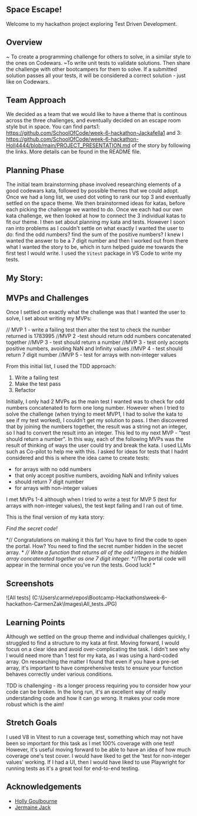 
## Space Escape! 

Welcome to my hackathon project exploring Test Driven Development.

## Overview

~ To create a programming challenge for others to solve, in a similar style to the ones on Codewars. 
~To write unit tests to validate solutions. Then share the challenge with other bootcampers for them to solve. If a submitted solution passes all your tests, it will be considered a correct solution - just like on Codewars. 

## Team Approach

We decided as a team that we would like to have a theme that is continous across the three challenges, and eventually decided on an escape room style but in space. You can find parts1:
https://github.com/SchoolOfCode/week-6-hackathon-Jackafella1
and 3:
https://github.com/SchoolOfCode/week-6-hackathon-Holl4444/blob/main/PROJECT_PRESENTATION.md of the story by following the links.
More details can be found in the README file.

## Planning Phase

The initial team brainstorming phase involved researching elements of a good codewars kata, followed by possible themes that we could adopt. Once we had a long list, we used dot voting to rank our top 3 and eventually settled on the space theme. We then brainstormed ideas for katas, before each picking the challenge we wanted to do. 
Once we each had our own kata challenge, we then looked at how to connect the 3 individual katas to fit our theme. I then set about planning my kata and tests. However I soon ran into problems as I couldn't settle on what exactly I wanted the user to do: find the odd numbers? find the sum of the positive numbers? I knew I wanted the answer to be a 7 digit number and then I worked out from there what I wanted the story to be, which in turn helped guide me towards the first test I would write. I used the `Vitest` package in VS Code to write my tests. 

## My Story:
## MVPs and Challenges

Once I settled on exactly what the challenge was that I wanted the user to solve, I set about writing my MVPs:

// MVP 1 - write a failing test then alter the test to check the number returned is 1783995
//MVP 2 -test should return odd numbers concatenated together
//MVP 3 - test should return a number
//MVP 3 - test only accepts positive numbers, avoiding NaN and Infinity values
//MVP 4 - test should return 7 digit number
//MVP 5 - test for arrays with non-integer values

From this initial list, I used the TDD approach:
1. Write a failing test
2. Make the test pass
3. Refactor

Initially, I only had 2 MVPs as the main test I wanted was to check for odd numbers concatenated to form one long number. However when I tried to solve the challenge (when trying to meet MVP1, I had to solve the kata to see if my test worked), I couldn’t get my solution to pass. I then discovered that by joining the numbers together, the result was a string not an integer, so I had to convert the result into an integer. This led to my next MVP - "test should return a number". In this way, each of the following MVPs was the result of thinking of ways the user could try and break the kata. I used LLMs such as Co-pilot to help me with this. I asked for ideas for tests that I hadnt considered and this is where the idea came to create tests:
- for arrays with no odd numbers
- that only accept positive numbers, avoiding NaN and Infinity values
- should return 7 digit number
- for arrays with non-integer values

I met MVPs 1-4 although when I tried to write a test for MVP 5 (test for arrays with non-integer values), the test kept failing and I ran out of time. 

This is the final version of my kata story: 

*Find the secret code!*

*// Congratulations on making it this far! You have to find the code to open the portal. How? You need to find the secret number hidden in the secret array. *
*// Write a function that returns all of the odd integers in the hidden array concatenated together as one 7 digit integer.*
*//The portal code will appear in the terminal once you've run the tests. Good luck! *

## Screenshots
![All tests] (C:\Users\carme\repos\Bootcamp-Hackathons\week-6-hackathon-CarmenZak\Images\All_tests.JPG)

## Learning Points

Although we settled on the group theme and individual challenges quickly, I struggled to find a structure to my kata at first. Moving forward, I would focus on a clear idea and avoid over-complicating the task. 
I didn't see why I would need more than 1 test for my kata, as I was using a hard-coded array. On researching the matter I found that even if you have a pre-set array, it's important to have comprehensive tests to ensure your function behaves correctly under various conditions.

TDD is challenging - its a longer process requiring you to consider how your code can be broken. In the long run, it's an excellent way of really understanding code and how it can go wrong. It makes your code more robust which is the aim!

## Stretch Goals

I used V8 in Vitest to run a coverage test, something which may not have been so important for this task as I met 100% coverage with one test! However, it's useful moving forward to be able to have an idea of how much coverage one's test cover. 
I would have liked to get the 'test for non-integer values' working.
If I had a UI, then I would have liked to use Playwright for running tests as it's a great tool for end-to-end testing.

## Acknowledgements

 - [Holly Goulbourne](https://github.com/Holl4444)
 - [Jermaine Jack](https://github.com/Jackafella1)
 

